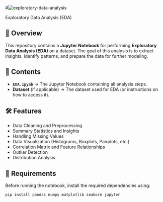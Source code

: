 #![exploratory-data-analysis](https://github.com/user-attachments/assets/b7d54cf9-53e3-4602-a37d-c53dd54a540f)

Exploratory Data Analysis (EDA)

## 📌 Overview
This repository contains a **Jupyter Notebook** for performing **Exploratory Data Analysis (EDA)** on a dataset. The goal of this analysis is to extract insights, identify patterns, and prepare the data for further modeling.

## 📂 Contents
- **`EDA.ipynb`** → The Jupyter Notebook containing all analysis steps.
- **Dataset** (if applicable) → The dataset used for EDA (or instructions on how to access it).

## 🛠️ Features
- Data Cleaning and Preprocessing
- Summary Statistics and Insights
- Handling Missing Values
- Data Visualization (Histograms, Boxplots, Pairplots, etc.)
- Correlation Matrix and Feature Relationships
- Outlier Detection
- Distribution Analysis

## 🔧 Requirements
Before running the notebook, install the required dependencies using:

```bash
pip install pandas numpy matplotlib seaborn jupyter
